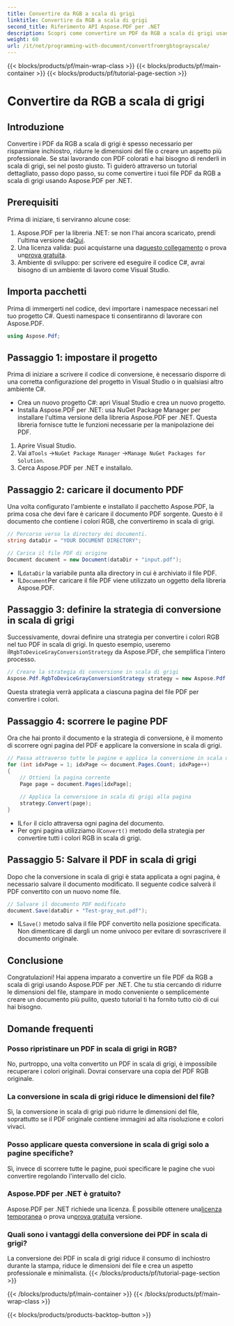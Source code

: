 ```yaml
---
title: Convertire da RGB a scala di grigi
linktitle: Convertire da RGB a scala di grigi
second_title: Riferimento API Aspose.PDF per .NET
description: Scopri come convertire un PDF da RGB a scala di grigi usando Aspose.PDF per .NET. Una guida passo passo per semplificare la conversione dei colori PDF e risparmiare spazio sui file.
weight: 60
url: /it/net/programming-with-document/convertfromrgbtograyscale/
---
```


{{< blocks/products/pf/main-wrap-class >}}
{{< blocks/products/pf/main-container >}}
{{< blocks/products/pf/tutorial-page-section >}}

# Convertire da RGB a scala di grigi

## Introduzione

Convertire i PDF da RGB a scala di grigi è spesso necessario per risparmiare inchiostro, ridurre le dimensioni del file o creare un aspetto più professionale. Se stai lavorando con PDF colorati e hai bisogno di renderli in scala di grigi, sei nel posto giusto. Ti guiderò attraverso un tutorial dettagliato, passo dopo passo, su come convertire i tuoi file PDF da RGB a scala di grigi usando Aspose.PDF per .NET.

## Prerequisiti

Prima di iniziare, ti serviranno alcune cose:

1.  Aspose.PDF per la libreria .NET: se non l'hai ancora scaricato, prendi l'ultima versione da[Qui](https://releases.aspose.com/pdf/net/).
2.  Una licenza valida: puoi acquistarne una da[questo collegamento](https://purchase.aspose.com/buy) o prova un[prova gratuita](https://releases.aspose.com/).
3. Ambiente di sviluppo: per scrivere ed eseguire il codice C#, avrai bisogno di un ambiente di lavoro come Visual Studio.

## Importa pacchetti

Prima di immergerti nel codice, devi importare i namespace necessari nel tuo progetto C#. Questi namespace ti consentiranno di lavorare con Aspose.PDF.

```csharp
using Aspose.Pdf;
```

## Passaggio 1: impostare il progetto

Prima di iniziare a scrivere il codice di conversione, è necessario disporre di una corretta configurazione del progetto in Visual Studio o in qualsiasi altro ambiente C#.

- Crea un nuovo progetto C#: apri Visual Studio e crea un nuovo progetto.
- Installa Aspose.PDF per .NET: usa NuGet Package Manager per installare l'ultima versione della libreria Aspose.PDF per .NET. Questa libreria fornisce tutte le funzioni necessarie per la manipolazione dei PDF.

1. Aprire Visual Studio.
2.  Vai a`Tools` ->`NuGet Package Manager` ->`Manage NuGet Packages for Solution`.
3. Cerca Aspose.PDF per .NET e installalo.

## Passaggio 2: caricare il documento PDF

Una volta configurato l'ambiente e installato il pacchetto Aspose.PDF, la prima cosa che devi fare è caricare il documento PDF sorgente. Questo è il documento che contiene i colori RGB, che convertiremo in scala di grigi.

```csharp
// Percorso verso la directory dei documenti.
string dataDir = "YOUR DOCUMENT DIRECTORY";

// Carica il file PDF di origine
Document document = new Document(dataDir + "input.pdf");
```

-  IL`dataDir` la variabile punta alla directory in cui è archiviato il file PDF.
-  IL`Document`Per caricare il file PDF viene utilizzato un oggetto della libreria Aspose.PDF.

## Passaggio 3: definire la strategia di conversione in scala di grigi

 Successivamente, dovrai definire una strategia per convertire i colori RGB nel tuo PDF in scala di grigi. In questo esempio, useremo il`RgbToDeviceGrayConversionStrategy` da Aspose.PDF, che semplifica l'intero processo.

```csharp
// Creare la strategia di conversione in scala di grigi
Aspose.Pdf.RgbToDeviceGrayConversionStrategy strategy = new Aspose.Pdf.RgbToDeviceGrayConversionStrategy();
```

Questa strategia verrà applicata a ciascuna pagina del file PDF per convertire i colori.

## Passaggio 4: scorrere le pagine PDF

Ora che hai pronto il documento e la strategia di conversione, è il momento di scorrere ogni pagina del PDF e applicare la conversione in scala di grigi. 

```csharp
// Passa attraverso tutte le pagine e applica la conversione in scala di grigi
for (int idxPage = 1; idxPage <= document.Pages.Count; idxPage++)
{
    // Ottieni la pagina corrente
    Page page = document.Pages[idxPage];
    
    // Applica la conversione in scala di grigi alla pagina
    strategy.Convert(page);
}
```

-  IL`for` il ciclo attraversa ogni pagina del documento.
-  Per ogni pagina utilizziamo il`Convert()` metodo della strategia per convertire tutti i colori RGB in scala di grigi.

## Passaggio 5: Salvare il PDF in scala di grigi

Dopo che la conversione in scala di grigi è stata applicata a ogni pagina, è necessario salvare il documento modificato. Il seguente codice salverà il PDF convertito con un nuovo nome file.

```csharp
// Salvare il documento PDF modificato
document.Save(dataDir + "Test-gray_out.pdf");
```

-  IL`Save()` metodo salva il file PDF convertito nella posizione specificata. Non dimenticare di dargli un nome univoco per evitare di sovrascrivere il documento originale.

## Conclusione

Congratulazioni! Hai appena imparato a convertire un file PDF da RGB a scala di grigi usando Aspose.PDF per .NET. Che tu stia cercando di ridurre le dimensioni del file, stampare in modo conveniente o semplicemente creare un documento più pulito, questo tutorial ti ha fornito tutto ciò di cui hai bisogno.

## Domande frequenti

### Posso ripristinare un PDF in scala di grigi in RGB?

No, purtroppo, una volta convertito un PDF in scala di grigi, è impossibile recuperare i colori originali. Dovrai conservare una copia del PDF RGB originale.

### La conversione in scala di grigi riduce le dimensioni del file?

Sì, la conversione in scala di grigi può ridurre le dimensioni del file, soprattutto se il PDF originale contiene immagini ad alta risoluzione e colori vivaci.

### Posso applicare questa conversione in scala di grigi solo a pagine specifiche?

Sì, invece di scorrere tutte le pagine, puoi specificare le pagine che vuoi convertire regolando l'intervallo del ciclo.

### Aspose.PDF per .NET è gratuito?

 Aspose.PDF per .NET richiede una licenza. È possibile ottenere una[licenza temporanea](https://purchase.aspose.com/temporary-license/) o prova un[prova gratuita](https://releases.aspose.com/) versione.

### Quali sono i vantaggi della conversione dei PDF in scala di grigi?

La conversione dei PDF in scala di grigi riduce il consumo di inchiostro durante la stampa, riduce le dimensioni dei file e crea un aspetto professionale e minimalista.
{{< /blocks/products/pf/tutorial-page-section >}}

{{< /blocks/products/pf/main-container >}}
{{< /blocks/products/pf/main-wrap-class >}}

{{< blocks/products/products-backtop-button >}}
